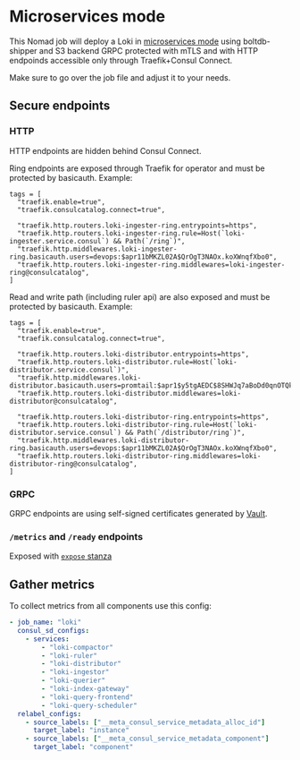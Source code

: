 # Microservices mode

This Nomad job will deploy a Loki in
[microservices mode](https://grafana.com/docs/loki/latest/fundamentals/architecture/deployment-modes/#microservices-mode)
using boltdb-shipper and S3 backend GRPC protected with mTLS and with HTTP
endpoinds accessible only through Traefik+Consul Connect.

Make sure to go over the job file and adjust it to your needs.

## Secure endpoints

### HTTP

HTTP endpoints are hidden behind Consul Connect.

Ring endpoints are exposed through Traefik for operator and must be protected by
basicauth. Example:

```hcl
tags = [
  "traefik.enable=true",
  "traefik.consulcatalog.connect=true",

  "traefik.http.routers.loki-ingester-ring.entrypoints=https",
  "traefik.http.routers.loki-ingester-ring.rule=Host(`loki-ingester.service.consul`) && Path(`/ring`)",
  "traefik.http.middlewares.loki-ingester-ring.basicauth.users=devops:$apr11bMKZL02A$QrOgT3NAOx.koXWnqfXbo0",
  "traefik.http.routers.loki-ingester-ring.middlewares=loki-ingester-ring@consulcatalog",
]
```

Read and write path (including ruler api) are also exposed and must be protected
by basicauth. Example:

```hcl
tags = [
  "traefik.enable=true",
  "traefik.consulcatalog.connect=true",

  "traefik.http.routers.loki-distributor.entrypoints=https",
  "traefik.http.routers.loki-distributor.rule=Host(`loki-distributor.service.consul`)",
  "traefik.http.middlewares.loki-distributor.basicauth.users=promtail:$apr1$y5tgAEDC$8SHWJq7aBoDd0qnOTQkok0",
  "traefik.http.routers.loki-distributor.middlewares=loki-distributor@consulcatalog",

  "traefik.http.routers.loki-distributor-ring.entrypoints=https",
  "traefik.http.routers.loki-distributor-ring.rule=Host(`loki-distributor.service.consul`) && Path(`/distributor/ring`)",
  "traefik.http.middlewares.loki-distributor-ring.basicauth.users=devops:$apr11bMKZL02A$QrOgT3NAOx.koXWnqfXbo0",
  "traefik.http.routers.loki-distributor-ring.middlewares=loki-distributor-ring@consulcatalog",
]
```

### GRPC

GRPC endpoints are using self-signed certificates generated by
[Vault](https://www.vaultproject.io/docs/secrets/pki).

### `/metrics` and `/ready` endpoints

Exposed with
[`expose` stanza](https://www.nomadproject.io/docs/job-specification/expose)

## Gather metrics

To collect metrics from all components use this config:

```yaml
- job_name: "loki"
  consul_sd_configs:
    - services:
        - "loki-compactor"
        - "loki-ruler"
        - "loki-distributor"
        - "loki-ingestor"
        - "loki-querier"
        - "loki-index-gateway"
        - "loki-query-frontend"
        - "loki-query-scheduler"
  relabel_configs:
    - source_labels: ["__meta_consul_service_metadata_alloc_id"]
      target_label: "instance"
    - source_labels: ["__meta_consul_service_metadata_component"]
      target_label: "component"
```
